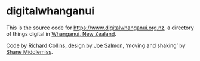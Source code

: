 # digitalwhanganui

This is the source code for https://www.digitalwhanganui.org.nz, a directory of things digital in
[Whanganui, New Zealand](https://www.google.co.nz/maps/@-39.9259578,175.0293892,13z).

Code by <a href="https://richardc.net">Richard Collins, design by <a href="http://josephsalmon.co.nz/">Joe Salmon</a>, ‘moving and shaking’ by <a href="http://www.e-govwatch.org.nz/">Shane Middlemiss</a>.
